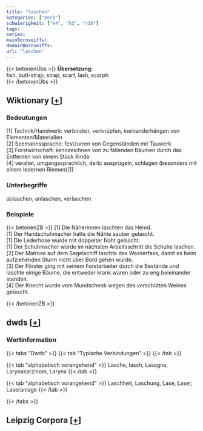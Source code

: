 ```yaml
---
title: "laschen"
kategorien: ["Verb"]
schwierigkeit: ["k4", "h3", "r16"]
tags:
series:
mainDornseiffs:
domainDornseiffs:
url: "laschen"
---
```


{{< betonenÜbs >}}
**Übersetzung:**  
fish, butt-strap, strap, scarf, lash, scarph  
{{< /betonenÜbs >}}

## Wiktionary [[+](https://de.wiktionary.org/wiki/laschen)]

### Bedeutungen
[1] Technik/Handwerk: verbinden, verknüpfen, ineinanderhängen von Elementen/Materialien  
[2] Seemannssprache: festzurren von Gegenständen mit Tauwerk  
[3] Forstwirtschaft: kennzeichnen von zu fällenden Bäumen durch das Entfernen von einem Stück Rinde  
[4] veraltet, umgangssprachlich, derb: ausprügeln, schlagen (besonders mit einem ledernen Riemen)[1]  

### Unterbegriffe
ablaschen, anlaschen, verlaschen  

### Beispiele
{{< betonenZB >}}
[1] Die Näherinnen laschten das Hemd.  
[1] Der Handschuhmacher hatte die Nähte sauber gelascht.  
[1] Die Lederhose wurde mit doppelter Naht gelascht.  
[1] Der Schuhmacher würde im nächsten Arbeitsschritt die Schuhe laschen.  
[2] Der Matrose auf dem Segelschiff laschte das Wasserfass, damit es beim aufziehenden Sturm nicht über Bord gehen würde.  
[3] Der Förster ging mit seinem Forstarbeiter durch die Bestände und laschte einige Bäume, die entweder krank waren oder zu eng beieinander standen.  
[4] Der Knecht wurde vom Mundschenk wegen des verschütten Weines gelascht.  

{{< /betonenZB >}}


## dwds [[+](https://www.dwds.de/wb/laschen)]

### Wortinformation
{{< tabs "Dwds" >}}
{{< tab "Typische Verbindungen" >}}
{{< /tab >}}

{{< tab "alphabetisch vorangehend" >}}
Lasche, lasch, Lasagne, Larynxkarzinom, Larynx
{{< /tab >}}

{{< tab "alphabetisch vorangehend" >}}
Laschheit, Laschung, Lase, Laser, Laseranlage
{{< /tab >}}

{{< /tabs >}}

## Leipzig Corpora [[+](https://corpora.uni-leipzig.de/en/res?word=laschen&corpusId=deu_newscrawl-public_2018)]

